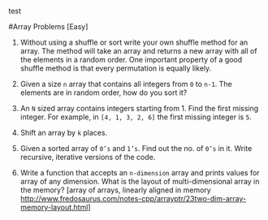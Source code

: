 test

#Array Problems [Easy]

1. Without using a shuffle or sort write your own shuffle method for an array. The method will take an array and returns a new array with all of the elements in a random order. One important property of a good shuffle method is that every permutation is equally likely.

2. Given a size `n` array that contains all integers from `0` to `n-1`. The elements are in random order, how do you sort it? 

3. An `N` sized array contains integers starting from 1. Find the first missing integer. For example, in `[4, 1, 3, 2, 6]` the first missing integer is `5`.

4. Shift an array by `k` places. 

5. Given a sorted array of `0’s` and `1’s`. Find out the no. of `0’s` in it. Write recursive, iterative versions of the code.

6. Write a function that accepts an `n-dimension` array and prints values for array of any dimension. What is the layout of multi-dimensional array in the memory? [array of arrays, linearly aligned in memory http://www.fredosaurus.com/notes-cpp/arrayptr/23two-dim-array-memory-layout.html]

